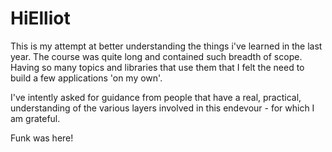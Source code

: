 # HiElliot

This is my attempt at better understanding the things i've learned in the last year. The course was quite long and contained such breadth of scope. Having so many topics and libraries that use them that I felt the need to build a few applications 'on my own'. 

I've intently asked for guidance from people that have a real, practical, understanding of the various layers involved in this endevour - for which I am grateful.

Funk was here!

